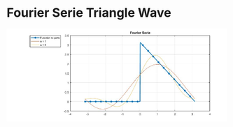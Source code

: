 # Fourier Serie Triangle Wave
![](https://github.com/migue-afk/Serie_de_Fourier_Ejemplo_Inicial_Onda_Triangular/blob/main/Pictures/n2.jpg)
